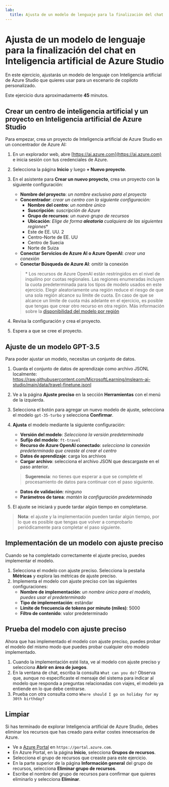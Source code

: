 ```yaml
---
lab:
  title: Ajusta de un modelo de lenguaje para la finalización del chat en Inteligencia artificial de Azure Studio
---
```


# Ajusta de un modelo de lenguaje para la finalización del chat en Inteligencia artificial de Azure Studio

En este ejercicio, ajustarás un modelo de lenguaje con Inteligencia artificial de Azure Studio que quieres usar para un escenario de copiloto personalizado.

Este ejercicio dura aproximadamente **45** minutos.

## Crear un centro de inteligencia artificial y un proyecto en Inteligencia artificial de Azure Studio

Para empezar, crea un proyecto de Inteligencia artificial de Azure Studio en un concentrador de Azure AI:

1. En un explorador web, abre [https://ai.azure.com](https://ai.azure.com) e inicia sesión con tus credenciales de Azure.
1. Selecciona la página **Inicio** y luego **+ Nuevo proyecto**.
1. En el asistente para **Crear un nuevo proyecto**, crea un proyecto con la siguiente configuración:
    - **Nombre del proyecto**: *un nombre exclusivo para el proyecto*
    - **Concentrador**: *crear un centro con la siguiente configuración:*
        - **Nombre del centro**: *un nombre único*
        - **Suscripción**: *suscripción de Azure*
        - **Grupo de recursos**: *un nuevo grupo de recursos*
        - **Ubicación**: *Elige de forma **aleatoria** cualquiera de las siguientes regiones*\*
        - Este de EE. UU. 2
        - Centro-Norte de EE. UU
        - Centro de Suecia
        - Norte de Suiza
    - **Conectar Servicios de Azure AI o Azure OpenAI**: *crear una conexión*
    - **Conectar Búsqueda de Azure AI**: omitir la conexión

    > \* Los recursos de Azure OpenAI están restringidos en el nivel de inquilino por cuotas regionales. Las regiones enumeradas incluyen la cuota predeterminada para los tipos de modelo usados en este ejercicio. Elegir aleatoriamente una región reduce el riesgo de que una sola región alcance su límite de cuota. En caso de que se alcance un límite de cuota más adelante en el ejercicio, es posible que tengas que crear otro recurso en otra región. Más información sobre la [disponibilidad del modelo por región](https://learn.microsoft.com/en-us/azure/ai-studio/concepts/fine-tuning-overview#azure-openai-models)

1. Revisa la configuración y crea el proyecto.
1. Espera a que se cree el proyecto.

## Ajuste de un modelo GPT-3.5

Para poder ajustar un modelo, necesitas un conjunto de datos.

1. Guarda el conjunto de datos de aprendizaje como archivo JSONL localmente: https://raw.githubusercontent.com/MicrosoftLearning/mslearn-ai-studio/main/data/travel-finetune.jsonl
1. Ve a la página **Ajuste preciso** en la sección **Herramientas** con el menú de la izquierda.
1. Selecciona el botón para agregar un nuevo modelo de ajuste, selecciona el modelo `gpt-35-turbo` y selecciona **Confirmar**.
1. **Ajusta** el modelo mediante la siguiente configuración:
    - **Versión del modelo**: *Selecciona la versión predeterminada*
    - **Sufijo del modelo**: `ft-travel`
    - **Recurso de Azure OpenAI conectado**: *selecciona la conexión predeterminada que creaste al crear el centro*
    - **Datos de aprendizaje**: carga los archivos
    - **Cargar archivo**: selecciona el archivo JSON que descargaste en el paso anterior.

    > **Sugerencia**: no tienes que esperar a que se complete el procesamiento de datos para continuar con el paso siguiente.

    - **Datos de validación**: ninguno
    - **Parámetros de tarea**: *mantén la configuración predeterminada*
1. El ajuste se iniciará y puede tardar algún tiempo en completarse.

> **Nota**: el ajuste y la implementación pueden tardar algún tiempo, por lo que es posible que tengas que volver a comprobarlo periódicamente para completar el paso siguiente.

## Implementación de un modelo con ajuste preciso

Cuando se ha completado correctamente el ajuste preciso, puedes implementar el modelo.

1. Selecciona el modelo con ajuste preciso. Selecciona la pestaña **Métricas** y explora las métricas de ajuste preciso.
1. Implementa el modelo con ajuste preciso con las siguientes configuraciones:
    - **Nombre de implementación**: *un nombre único para el modelo, puedes usar el predeterminado*
    - **Tipo de implementación**: estándar
    - **Límite de frecuencia de tokens por minuto (miles)**: 5000
    - **Filtro de contenido**: valor predeterminado

## Prueba del modelo con ajuste preciso

Ahora que has implementado el modelo con ajuste preciso, puedes probar el modelo del mismo modo que puedes probar cualquier otro modelo implementado.

1. Cuando la implementación esté lista, ve al modelo con ajuste preciso y selecciona **Abrir en área de juegos**.
1. En la ventana de chat, escriba la consulta `What can you do?` Observa que, aunque no especificaste el mensaje del sistema para indicar al modelo que responda a preguntas relacionadas con viajes, el modelo ya entiende en lo que debe centrarse.
1. Prueba con otra consulta como `Where should I go on holiday for my 30th birthday?`

## Limpiar

Si has terminado de explorar Inteligencia artificial de Azure Studio, debes eliminar los recursos que has creado para evitar costes innecesarios de Azure.

- Ve a [Azure Portal](https://portal.azure.com) en `https://portal.azure.com`.
- En Azure Portal, en la página **Inicio**, selecciona **Grupos de recursos**.
- Selecciona el grupo de recursos que creaste para este ejercicio.
- En la parte superior de la página **Información general** del grupo de recursos, selecciona **Eliminar grupo de recursos**.
- Escribe el nombre del grupo de recursos para confirmar que quieres eliminarlo y selecciona **Eliminar**.
